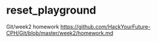 # reset_playground
Git/week2 homework https://github.com/HackYourFuture-CPH/Git/blob/master/week2/homework.md

